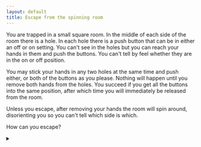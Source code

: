 ```yaml
---
layout: default
title: Escape from the spinning room
---
```


You are trapped in a small square room. In the middle of each side of the room
there is a hole. In each hole there is a push button that can be in either an
off or on setting. You can't see in the holes but you can reach your hands in
them and push the buttons. You can't tell by feel whether they are in the on or
off position.

You may stick your hands in any two holes at the same time and push either, or
both of the buttons as you please. Nothing will happen until you remove both
hands from the holes. You succeed if you get all the buttons into the same
position, after which time you will immediately be released from the room.

Unless you escape, after removing your hands the room will spin around,
disorienting you so you can't tell which side is which.

How can you escape?

<details><summary></summary>

Do the following in order until you escape:

1. Push buttons on two opposite walls.
1. Push buttons on two adjacent walls.
1. Push buttons on two opposite walls.
1. Push any one button.
1. Push buttons on two opposite walls.
1. Push buttons on two adjacent walls.
1. Push buttons on two opposite walls.

You should be free by the end of the last instruction at latest.

### Proof

Let us label all the states we could be in:

* $$ A $$: Two buttons ON, on opposite sides.
* $$ B $$: Two buttons ON, on adjacent sides.
* $$ C $$: Three buttons in the same state, and other other different.

If we push two opposite buttons, then if we are in state $$ A $$, then we go
free. The other states remain the same. Thus first we carry this out, and if we
are still in the room, we must be in state $$ B $$ or $$ C $$.

Now, if we are in state $$ B $$ and we push two adjacent buttons, then we either
go free or go to state $$ A $$. But from above we know how to escape from state
$$ A $$. Thus we push two adjacent buttons, then two opposite buttons. If we are
still in the room, the starting position must have been state $$ C $$.

Note that up to this point we have been pushing two buttons at a time, so this
always leaves state $$ C $$ the in state $$ C $$.

Now we know that we are in state $$ C $$. Pushing any one button will convert the
state to either $$ A $$ or $$ B $$. But we know how to escape for $$ A $$ or $$ B $$, so we just
repeat the procedure above.

In summary the possible states we are in after each step are:

$$ \{A,B,C\} $$
$$ \xrightarrow{1} \{B,C\} $$
$$ \xrightarrow{2} \{A,C\} $$
$$ \xrightarrow{3} \{C\} $$
$$ \xrightarrow{4} \{A,B\} $$
$$ \xrightarrow{5} \{B\} $$
$$ \xrightarrow{6} \{A\} $$
$$ \xrightarrow{7} \{\} $$

</details>
